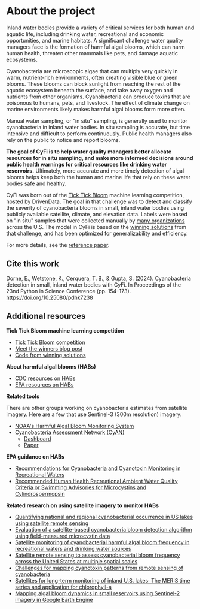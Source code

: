 # About the project

Inland water bodies provide a variety of critical services for both human and aquatic life, including drinking water, recreational and economic opportunities, and marine habitats. A significant challenge water quality managers face is the formation of harmful algal blooms, which can harm human health, threaten other mammals like pets, and damage aquatic ecosystems.

Cyanobacteria are microscopic algae that can multiply very quickly in warm, nutrient-rich environments, often creating visible blue or green blooms. These blooms can block sunlight from reaching the rest of the aquatic ecosystem beneath the surface, and take away oxygen and nutrients from other organisms. Cyanobacteria can produce toxins that are poisonous to humans, pets, and livestock. The effect of climate change on marine environments likely makes harmful algal blooms form more often.

Manual water sampling, or “in situ” sampling, is generally used to monitor cyanobacteria in inland water bodies. In situ sampling is accurate, but time intensive and difficult to perform continuously. Public health managers also rely on the public to notice and report blooms.

**The goal of CyFi is to help water quality managers better allocate resources for in situ sampling, and make more informed decisions around public health warnings for critical resources like drinking water reservoirs.** Ultimately, more accurate and more timely detection of algal blooms helps keep both the human and marine life that rely on these water bodies safe and healthy.

CyFi was born out of the [Tick Tick Bloom](https://www.drivendata.org/competitions/143/tick-tick-bloom/) machine learning competition, hosted by DrivenData. The goal in that challenge was to detect and classify the severity of cyanobacteria blooms in small, inland water bodies using publicly available satellite, climate, and elevation data. Labels were based on "in situ" samples that were collected manually by [many organizations](https://www.drivendata.org/competitions/143/tick-tick-bloom/page/651/#about-the-project-team) across the U.S. The model in CyFi is based on the [winning solutions](https://github.com/drivendataorg/tick-tick-bloom) from that challenge, and has been optimized for generalizability and efficiency.

For more details, see the [reference paper](https://doi.org/10.25080/pdhk7238).

## Cite this work

Dorne, E., Wetstone, K., Cerquera, T. B., & Gupta, S. (2024). Cyanobacteria detection in small, inland water bodies with CyFi. In Proceedings of the 23nd Python in Science Conference (pp. 154–173). <https://doi.org/10.25080/pdhk7238>

## Additional resources

**Tick Tick Bloom machine learning competition**

- [Tick Tick Bloom competition](https://www.drivendata.org/competitions/143/tick-tick-bloom/)
- [Meet the winners blog post](https://drivendata.co/blog/tick-tick-bloom-challenge-winners)
- [Code from winning solutions](https://github.com/drivendataorg/tick-tick-bloom)

**About harmful algal blooms (HABs)**

- [CDC resources on HABs](https://www.cdc.gov/habs/general.html)
- [EPA resources on HABs](https://www.epa.gov/cyanohabs)

**Related tools**

There are other groups working on cyanobacteria estimates from satellite imagery. Here are a few that use Sentinel-3 (300m resolution) imagery:

- [NOAA's Harmful Algal Bloom Monitoring System](https://coastalscience.noaa.gov/science-areas/habs/hab-monitoring-system/)
- [Cyanobacteria Assessment Network (CyAN)](https://oceancolor.gsfc.nasa.gov/about/projects/cyan/)
    - [Dashboard](https://qed.epa.gov/cyanweb/)
    - [Paper](https://www.sciencedirect.com/science/article/pii/S1364815218302482?via%3Dihub)

**EPA guidance on HABs**

- [Recommendations for Cyanobacteria and Cyanotoxin Monitoring in Recreational Waters](https://www.epa.gov/sites/default/files/2019-09/documents/recommend-cyano-rec-water-2019-update.pdf)
- [Recommended Human Health Recreational Ambient Water Quality Criteria or Swimming Advisories for Microcystins and Cylindrospermopsin](https://www.epa.gov/sites/default/files/2019-05/documents/hh-rec-criteria-habs-document-2019.pdf)

**Related research on using satellite imagery to monitor HABs**

- [Quantifying national and regional cyanobacterial occurrence in US lakes using satellite remote sensing](https://www.sciencedirect.com/science/article/pii/S1470160X19309719?ref=pdf_download&fr=RR-2&rr=8109976f78329642)
- [Evaluation of a satellite-based cyanobacteria bloom detection algorithm using field-measured microcystin data](https://www.sciencedirect.com/science/article/pii/S0048969721005301)
- [Satellite monitoring of cyanobacterial harmful algal bloom frequency in recreational waters and drinking water sources](https://www.sciencedirect.com/science/article/pii/S1470160X17302194?ref=pdf_download&fr=RR-2&rr=805b0d4bedb0642f)
- [Satellite remote sensing to assess cyanobacterial bloom frequency across the United States at multiple spatial scales](https://www.sciencedirect.com/science/article/pii/S1470160X21004878)
- [Challenges for mapping cyanotoxin patterns from remote sensing of cyanobacteria](https://pubmed.ncbi.nlm.nih.gov/28073474/)
- [Satellites for long-term monitoring of inland U.S. lakes: The MERIS time series and application for chlorophyll-a](https://www.sciencedirect.com/science/article/pii/S0034425721004053)
- [Mapping algal bloom dynamics in small reservoirs using Sentinel-2 imagery in Google Earth Engine](https://www.sciencedirect.com/science/article/pii/S1470160X2200512X)